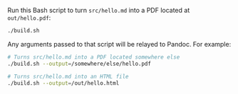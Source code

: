 Run this Bash script to turn `src/hello.md` into a PDF located at `out/hello.pdf`:

```bash
./build.sh
```

Any arguments passed to that script will be relayed to Pandoc. For example:

```bash
# Turns src/hello.md into a PDF located somewhere else
./build.sh --output=/somewhere/else/hello.pdf
```

```bash
# Turns src/hello.md into an HTML file
./build.sh --output=/out/hello.html
```
